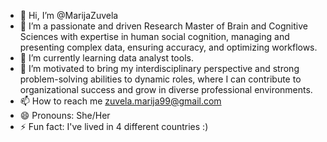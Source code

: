 - 👋 Hi, I’m @MarijaZuvela
- 👀 I’m a passionate and driven Research Master of Brain and Cognitive Sciences with expertise in human social cognition, managing and presenting complex data, ensuring accuracy, and optimizing workflows.
- 🌱 I’m currently learning data analyst tools. 
- 💞️ I’m motivated to bring my interdisciplinary perspective and strong problem-solving abilities to dynamic roles, where I can contribute to organizational success and grow in diverse professional environments.
- 📫 How to reach me zuvela.marija99@gmail.com
- 😄 Pronouns: She/Her
- ⚡ Fun fact: I've lived in 4 different countries :)
